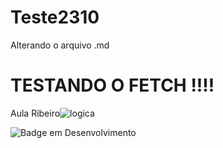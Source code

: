# Teste2310
Alterando o arquivo .md
<h1>TESTANDO O FETCH !!!!</h1>

Aula Ribeiro![logica](https://github.com/user-attachments/assets/59039457-b51f-4f0a-9323-95ba7f776eb1)


![Badge em Desenvolvimento](http://img.shields.io/static/v1?label=STATUS&message=EM%20DESENVOLVIMENTO&color=GREEN&style=for-the-badge)
